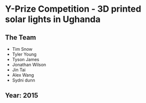 # Y-Prize Competition - 3D printed solar lights in Ughanda

## The Team
- Tim Snow		
- Tyler Young		
- Tyson James		
- Jonathan Wilson		
- Jin Tai			
- Alex Wang		
- Sydni dunn		

## Year: 2015

